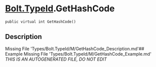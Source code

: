 # [Bolt.TypeId](Types/Bolt.TypeId.md).GetHashCode
`public virtual int GetHashCode()`
## Description
Missing File 'Types/Bolt.TypeId/M/GetHashCode_Description.md'## Example
Missing File 'Types/Bolt.TypeId/M/GetHashCode_Example.md'
*THIS IS AN AUTOGENERATED FILE, DO NOT EDIT*

